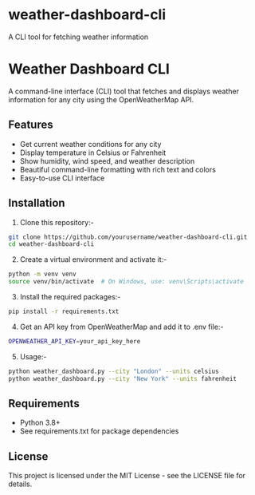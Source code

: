 # weather-dashboard-cli
A CLI tool for fetching weather information

# Weather Dashboard CLI

A command-line interface (CLI) tool that fetches and displays weather information for any city using the OpenWeatherMap API.

## Features

- Get current weather conditions for any city
- Display temperature in Celsius or Fahrenheit
- Show humidity, wind speed, and weather description
- Beautiful command-line formatting with rich text and colors
- Easy-to-use CLI interface

## Installation

1. Clone this repository:-
```bash
git clone https://github.com/yourusername/weather-dashboard-cli.git
cd weather-dashboard-cli
```
2. Create a virtual environment and activate it:-
```bash
python -m venv venv
source venv/bin/activate  # On Windows, use: venv\Scripts\activate
```
3. Install the required packages:-
```bash
pip install -r requirements.txt
```
4. Get an API key from OpenWeatherMap and add it to .env file:-
```bash
OPENWEATHER_API_KEY=your_api_key_here
```
5. Usage:-
```bash
python weather_dashboard.py --city "London" --units celsius
python weather_dashboard.py --city "New York" --units fahrenheit
```
## Requirements

- Python 3.8+
- See requirements.txt for package dependencies

## License

This project is licensed under the MIT License - see the LICENSE file for details.
